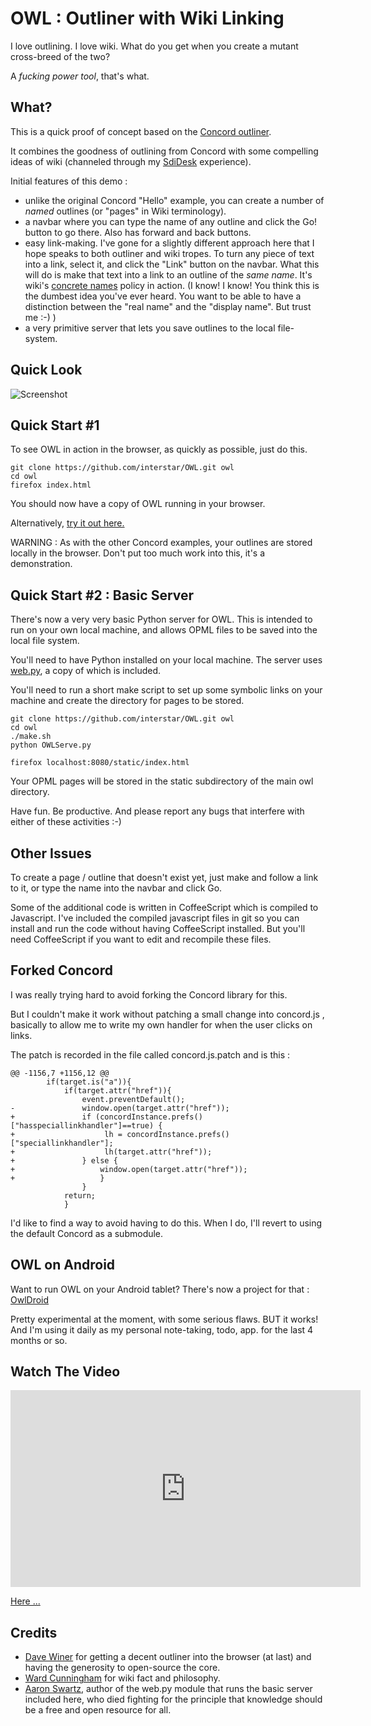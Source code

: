 OWL : Outliner with Wiki Linking
================================

I love outlining. I love wiki. What do you get when you create a mutant cross-breed of the two?

A *fucking power tool*, that's what.

What?
-----

This is a quick proof of concept based on the [Concord outliner](https://github.com/scripting/concord). 

It combines the goodness of outlining from Concord with some compelling ideas of wiki (channeled through my [SdiDesk](http://thoughtstorms.info/view/sdidesk) experience).

Initial features of this demo :
* unlike the original Concord "Hello" example, you can create a number of _named_ outlines (or "pages" in Wiki terminology).
* a navbar where you can type the name of any outline and click the Go! button to go there. Also has forward and back buttons.
* easy link-making. I've gone for a slightly different approach here that I hope speaks to both outliner and wiki tropes. To turn 
any piece of text into a link, select it, and click the "Link" button on the navbar. What this will do is make that text into a 
link to an outline of the _same name_. It's wiki's [concrete names](http://thoughtstorms.info/view/concretepagenames) policy in 
action. (I know! I know! You think this is the dumbest idea you've ever heard. You want to be able to have a distinction between 
the "real name" and the "display name". But trust me :-) )
* a very primitive server that lets you save outlines to the local file-system.


Quick Look
----------

![Screenshot](http://sdi.thoughtstorms.info/wp-content/uploads/2014/02/owlss.png)


Quick Start #1
--------------

To see OWL in action in the browser, as quickly as possible, just do this.

    git clone https://github.com/interstar/OWL.git owl
    cd owl
    firefox index.html
    
You should now have a copy of OWL running in your browser.

Alternatively, [try it out here.](http://project.thoughtstorms.info/owl/index.html)

WARNING : As with the other Concord examples, your outlines are stored locally in the browser. Don't put too much work into this, it's 
a demonstration.

Quick Start #2 : Basic Server
-----------------------------
There's now a very very basic Python server for OWL. This is intended to run on your own local machine, and allows OPML files to be saved 
into the local file system.

You'll need to have Python installed on your local machine. The server uses [web.py](http://webpy.org/), a copy of which is included.

You'll need to run a short make script to set up some symbolic links on your machine and create the directory for pages to be stored.

    git clone https://github.com/interstar/OWL.git owl
    cd owl
    ./make.sh 
    python OWLServe.py
    
    firefox localhost:8080/static/index.html


Your OPML pages will be stored in the static subdirectory of the main owl directory.

Have fun. Be productive. And please report any bugs that interfere with either of these activities :-)

Other Issues
------------

To create a page / outline that doesn't exist yet, just make and follow a link to it, or type the name into the navbar and click Go.

Some of the additional code is written in CoffeeScript which is compiled to Javascript. I've included the compiled javascript files in git so you can install and run the code without having CoffeeScript installed. But you'll need CoffeeScript if you want to edit and recompile these files.

Forked Concord
--------------
I was really trying hard to avoid forking the Concord library for this.

But I couldn't make it work without patching a small change into concord.js , basically to allow me to write my own handler for 
when the user clicks on links.

The patch is recorded in the file called concord.js.patch and is this : 

    @@ -1156,7 +1156,12 @@
     		if(target.is("a")){
     			if(target.attr("href")){
     				event.preventDefault();
    -				window.open(target.attr("href"));
    +				if (concordInstance.prefs()["hasspeciallinkhandler"]==true) {				 
    +                    lh = concordInstance.prefs()["speciallinkhandler"];
    +                    lh(target.attr("href"));
    +			    } else {
    +				    window.open(target.attr("href"));
    +				    }
     				}
     			return;
     			}


I'd like to find a way to avoid having to do this. When I do, I'll revert to using the default Concord as a submodule. 

OWL on Android
--------------
Want to run OWL on your Android tablet? There's now a project for that : [OwlDroid](https://github.com/interstar/OWLdroid)

Pretty experimental at the moment, with some serious flaws. BUT it works! And I'm using it daily as my personal note-taking, todo, app. for the last 4 months or so.


Watch The Video
---------------

<iframe width="560" height="315" src="http://www.youtube.com/embed/DG1pxnKnlF4" frameborder="0" allowfullscreen></iframe>

<a href="http://www.youtube.com/embed/DG1pxnKnlF4">Here ...</a>

Credits
-------
* [Dave Winer](http://scripting.com/) for getting a decent outliner into the browser (at last) and having the generosity to open-source the core.
* [Ward Cunningham](https://github.com/WardCunningham/) for wiki fact and philosophy.
* [Aaron Swartz](http://www.rememberaaronsw.com/), author of the web.py module that runs the basic server included here, who died fighting for the principle that knowledge should be a free and open resource for all.


